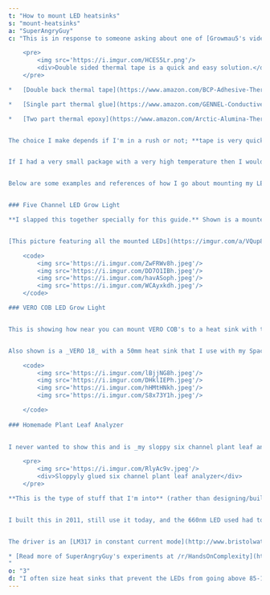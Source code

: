 ```yaml
---
t: "How to mount LED heatsinks"
s: "mount-heatsinks"
a: "SuperAngryGuy"
c: "This is in response to someone asking about one of [Growmau5's videos on simple mounting of LEDs to heatsinks](https://www.youtube.com/watch?v=elBzBTtE78I) particularly at the 8:00 part on using Kapton tape. _I'm showing some easier and neater ways to mount COB LEDs without normal mounting hardware_. The following are the main products that you can use for mounting LEDs.

    <pre>
        <img src='https://i.imgur.com/HCES5Lr.png'/>
        <div>Double sided thermal tape is a quick and easy solution.</div>
    </pre>

*   [Double back thermal tape](https://www.amazon.com/BCP-Adhesive-Thermal-Conductive-Heatsink/dp/B01MSL64XG)

*   [Single part thermal glue](https://www.amazon.com/GENNEL-Conductive-Silicone-Adhesive-Compound/dp/B072MSXHJD/ref=pd_lpo_sbs_147_t_1?_encoding=UTF8&psc=1&refRID=ABCSZFVE49WSD3VG11BH)

*   [Two part thermal epoxy](https://www.amazon.com/Arctic-Alumina-Thermal-Adhesive-5g/dp/B0009IQ1BU)


The choice I make depends if I'm in a rush or not; **tape is very quick and easy to use**. Every option works well depending on the usage. I've had issues in the past with tiny 15 watt LEDs burning out **since I was not using a better adhesive**, though this was 9-10 years ago when the electrical efficiency was not as high as it is today. 


If I had a very small package with a very high temperature then I would use glue/epoxy but would also look up the thermal conductivity rating of the glue at that point. If we are talking about a three watt LED mount I would use also glue/epoxy but just so that it looks neater.


Below are some examples and references of how I go about mounting my LED heatsinks for different projects.


### Five Channel LED Grow Light

**I slapped this together specially for this guide.** Shown is a mounted '100 watt' red/green/blue COB and I'm about to mount the far red COB. **Double sided thermal tape is used which is much neater** than using Kapton tape or using epoxy and thermal paste. 


[This picture featuring all the mounted LEDs](https://imgur.com/a/VQup8tQ) is with the three watt UV LEDs added that are glued down with thermal glue. Once the glue dries I finish wiring, solder in the six channels of LEDs drivers and then the light becomes a software issue with an Arduino.

    <code>
        <img src='https://i.imgur.com/ZwFRWv8h.jpeg'/>
        <img src='https://i.imgur.com/DD7O1IBh.jpeg'/>
        <img src='https://i.imgur.com/havASoph.jpeg'/>
        <img src='https://i.imgur.com/WCAyxkdh.jpeg'/>
    </code>

### VERO COB LED Grow Light


This is showing how near you can mount VERO COB's to a heat sink with thermal glue. The _VERO 29_ has been ran up to 50 watts(!) with the fan running full blast but prefer not to take it above 30 watts. Just because you can use these tiny heat sinks with the efficient VERO COBs **does not mean that you should** and without a thermal sensor feedback loop will fry the VERO if the fan turns off for some reason.


Also shown is a _VERO 18_ with a 50mm heat sink that I use with my Space Buckets. **Up to ten watts or so and no fan is needed**. With a five gallon bucket lined with foil, every 70mA on the VERO 18 will give me 100 uMol/m2/sec at the bottom of the bucket.

    <code>
        <img src='https://i.imgur.com/lBjjNG8h.jpeg'/>
        <img src='https://i.imgur.com/DHklIEPh.jpeg'/>
        <img src='https://i.imgur.com/hHMtHNkh.jpeg'/>
        <img src='https://i.imgur.com/S8x73Y1h.jpeg'/>

    </code>
    
### Homemade Plant Leaf Analyzer

    
I never wanted to show this and is _my sloppy six channel plant leaf analyzer_ that I use with my spectrometer but it clearly illustrates why you may want to take neatness in to consideration.

    <pre>
        <img src='https://i.imgur.com/RlyAc9v.jpeg'/>
        <div>Sloppyly glued six channel plant leaf analyzer</div>
    </pre>

**This is the type of stuff that I'm into** (rather than designing/building LED grow lights per se). With this I can make my spectrometry setup portable with a Windows tablet and the six channel light. *I use this to light profile a leaf by wavelength* for 450nm, 520nm, 590nm, 620nm, 660nm and 6000k white. I can analyze the chlorophyll fluorescence signature which gives my information about the performance of the [leaf's PSII](/docs/emerson-enhancement-effect) and [non-photochemcial quenching](https://en.wikipedia.org/wiki/Non-photochemical_quenching). 


I built this in 2011, still use it today, and the 660nm LED used had to be bought out of Austria since only one place in the world(?) at the time I was starting to buy 660nm high power LEDs sold them. They were very expensive at the time I bought them a few years earlier.


The driver is an [LM317 in constant current mode](http://www.bristolwatch.com/ccs/LM317.htm) and the selector switch switches in different transistors that control the LEDs. A power potentiometer is used for dimming.

* [Read more of SuperAngryGuy's experiments at /r/HandsOnComplexity](https://www.reddit.com/r/HandsOnComplexity/)
"
o: "3"
d: "I often size heat sinks that prevent the LEDs from going above 85-125 C for safety, and then use a quite fan to keep them at a temperature I want them to be. This provides an inherent fail-safe feature when experimenting."
---
```




